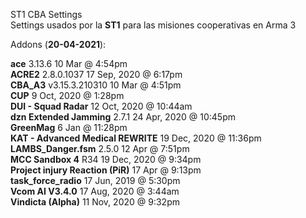 ST1 CBA Settings  
Settings usados por la **ST1** para las misiones cooperativas en Arma 3

Addons (**20-04-2021**):

**ace** 3.13.6 10 Mar @ 4:54pm  
**ACRE2** 2.8.0.1037 17 Sep, 2020 @ 6:17pm  
**CBA_A3** v3.15.3.210310 10 Mar @ 4:51pm  
**CUP** 9 Oct, 2020 @ 1:28pm  
**DUI - Squad Radar** 12 Oct, 2020 @ 10:44am  
**dzn Extended Jamming** 2.7.1 24 Apr, 2020 @ 10:45pm  
**GreenMag** 6 Jan @ 11:28pm  
**KAT - Advanced Medical REWRITE** 19 Dec, 2020 @ 11:36pm  
**LAMBS_Danger.fsm** 2.5.0 12 Apr @ 7:51pm  
**MCC Sandbox 4** R34 19 Dec, 2020 @ 9:34pm  
**Project injury Reaction (PiR)** 17 Apr @ 9:13pm  
**task_force_radio** 17 Jun, 2019 @ 5:30pm  
**Vcom AI V3.4.0** 17 Aug, 2020 @ 3:44am  
**Vindicta (Alpha)** 11 Nov, 2020 @ 9:32pm  
